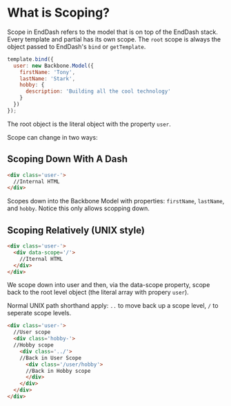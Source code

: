 What is Scoping?
================

Scope in EndDash refers to the model that is on top of the EndDash stack.
Every template and partial has its own scope. The `root` scope is always the object passed
to EndDash's `bind` or `getTemplate`.

```js
template.bind({
  user: new Backbone.Model({
    firstName: 'Tony',
    lastName: 'Stark',
    hobby: {
      description: 'Building all the cool technology'
    }
  })
});
```

The root object is the literal object with the property `user`.

Scope can change in two ways:

## Scoping Down With A Dash

```html
<div class='user-'>
  //Internal HTML
</div>
```

Scopes down into the Backbone Model with properties: `firstName`, `lastName`, and `hobby`.
Notice this only allows scopping down.


## Scoping Relatively (UNIX style)

```html
<div class='user-'>
  <div data-scope='/'>
    //Iternal HTML
  </div>
</div>
```

We scope down into user and then, via the data-scope property, scope back to the root level object
(the literal array with propery `user`).

Normal UNIX path shorthand apply: `..` to move back up a scope level, `/` to seperate scope levels.


```html
<div class='user-'>
  //User scope
  <div class='hobby-'>
  //Hobby scope
    <div class='../'>
    //Back in User Scope
      <div class='/user/hobby'>
      //Back in Hobby scope
      </div>
    </div>
  </div>
</div>
```


